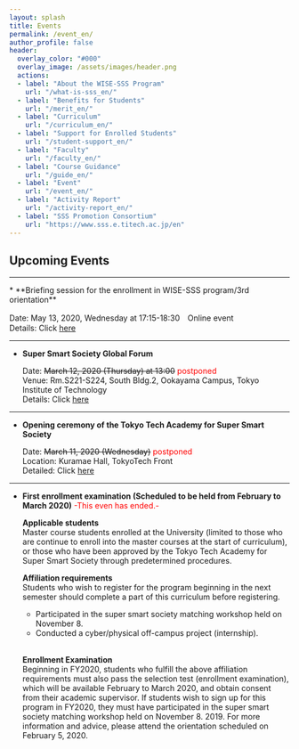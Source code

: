 ```yaml
---
layout: splash
title: Events
permalink: /event_en/
author_profile: false
header:
  overlay_color: "#000"
  overlay_image: /assets/images/header.png
  actions:
  - label: "About the WISE-SSS Program"
    url: "/what-is-sss_en/"
  - label: "Benefits for Students"
    url: "/merit_en/"
  - label: "Curriculum"
    url: "/curriculum_en/"
  - label: "Support for Enrolled Students"
    url: "/student-support_en/"
  - label: "Faculty"
    url: "/faculty_en/"
  - label: "Course Guidance"
    url: "/guide_en/"
  - label: "Event"
    url: "/event_en/"
  - label: "Activity Report"
    url: "/activity-report_en/"
  - label: "SSS Promotion Consortium"
    url: "https://www.sss.e.titech.ac.jp/en"
---
```


## Upcoming Events
<hr>
* **Briefing session for the enrollment in WISE-SSS program/3rd orientation**

  Date: May 13, 2020, Wednesday at 17:15-18:30　Online event<br>
  Details: Click [here](/3rd-orientation_en/)<br>

<hr>

* **Super Smart Society Global Forum**

  Date: ~~March 12, 2020 (Thursday) at 13:00~~ <span style="color:Red">postponed</span><br>
  Venue: Rm.S221-S224, South Bldg.2, Ookayama Campus, Tokyo Institute of Technology<br>
  Details: Click [here](/global_forum_en/)

<hr>

* **Opening ceremony of the Tokyo Tech Academy for Super Smart Society**

  Date: ~~March 11, 2020 (Wednesday)~~ <span style="color:Red">postponed</span><br>
  Location: Kuramae Hall, TokyoTech Front<br>
  Detailed: Click [here](/kick-off_en/)

<hr>

* **First enrollment examination (Scheduled to be held from February to March 2020)**    <span style="color:Red">-This even has ended.-</span>

  **Applicable students**<br>
  Master course students enrolled at the University (limited to those who are continue to enroll into the master courses at the start of curriculum), or those who have been approved by the Tokyo Tech Academy for Super Smart Society through predetermined procedures.

  **Affiliation requirements**<br>
  Students who wish to register for the program beginning in the next semester should complete a part of this curriculum before registering.
  - Participated in the super smart society matching workshop held on November 8.
  - Conducted a cyber/physical off-campus project (internship).<br><br>

  **Enrollment Examination**<br>
  Beginning in FY2020, students who fulfill the above affiliation requirements must also pass the selection test (enrollment examination), which will be available February to March 2020, and obtain consent from their academic supervisor.
  If students wish to sign up for this program in FY2020, they must have participated in the super smart society matching workshop held on November 8. 2019. For more information and advice, please attend the orientation scheduled on February 5, 2020.
